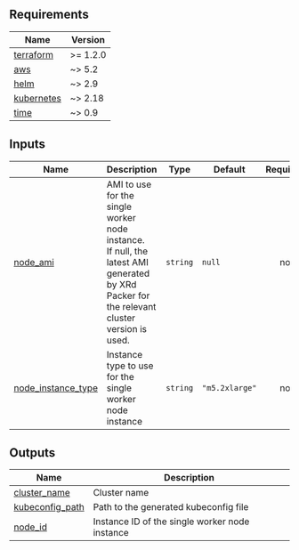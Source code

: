 <!-- BEGINNING OF PRE-COMMIT-TERRAFORM DOCS HOOK -->
## Requirements

| Name | Version |
|------|---------|
| <a name="requirement_terraform"></a> [terraform](#requirement\_terraform) | >= 1.2.0 |
| <a name="requirement_aws"></a> [aws](#requirement\_aws) | ~> 5.2 |
| <a name="requirement_helm"></a> [helm](#requirement\_helm) | ~> 2.9 |
| <a name="requirement_kubernetes"></a> [kubernetes](#requirement\_kubernetes) | ~> 2.18 |
| <a name="requirement_time"></a> [time](#requirement\_time) | ~> 0.9 |

## Inputs

| Name | Description | Type | Default | Required |
|------|-------------|------|---------|:--------:|
| <a name="input_node_ami"></a> [node\_ami](#input\_node\_ami) | AMI to use for the single worker node instance.<br>If null, the latest AMI generated by XRd Packer for the relevant cluster version is used. | `string` | `null` | no |
| <a name="input_node_instance_type"></a> [node\_instance\_type](#input\_node\_instance\_type) | Instance type to use for the single worker node instance | `string` | `"m5.2xlarge"` | no |

## Outputs

| Name | Description |
|------|-------------|
| <a name="output_cluster_name"></a> [cluster\_name](#output\_cluster\_name) | Cluster name |
| <a name="output_kubeconfig_path"></a> [kubeconfig\_path](#output\_kubeconfig\_path) | Path to the generated kubeconfig file |
| <a name="output_node_id"></a> [node\_id](#output\_node\_id) | Instance ID of the single worker node instance |
<!-- END OF PRE-COMMIT-TERRAFORM DOCS HOOK -->
